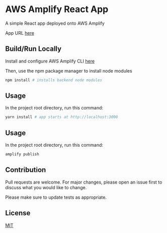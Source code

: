 # AWS Amplify React App

A simple React app deployed onto AWS Amplify

App URL [here](https://dev.d2s2i9c3945wq4.amplifyapp.com/)

## Build/Run Locally

Install and configure AWS Amplify CLI [here](https://docs.amplify.aws/start/getting-started/installation/q/integration/react)

Then, use the npm package manager to install node modules

```bash
npm install # installs backend node modules
```

## Usage

In the project root directory, run this command:

```bash
yarn install # app starts at http://localhost:3000
```

## Usage

In the project root directory, run this command:

```bash
amplify publish
```

## Contribution

Pull requests are welcome. For major changes, please open an issue first to discuss what you would like to change.

Please make sure to update tests as appropriate.

## License

[MIT](https://choosealicense.com/licenses/mit/)
